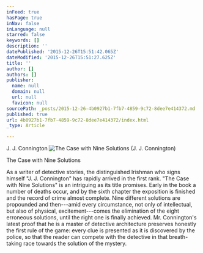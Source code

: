 ```yaml
---
inFeed: true
hasPage: true
inNav: false
inLanguage: null
starred: false
keywords: []
description: ''
datePublished: '2015-12-26T15:51:42.065Z'
dateModified: '2015-12-26T15:51:27.625Z'
title: ''
author: []
authors: []
publisher:
  name: null
  domain: null
  url: null
  favicon: null
sourcePath: _posts/2015-12-26-4b0927b1-7fb7-4859-9c72-8dee7e414372.md
published: true
url: 4b0927b1-7fb7-4859-9c72-8dee7e414372/index.html
_type: Article

---
```

J. J. Connington
![The Case with Nine Solutions (J. J. Connington)](https://the-grid-user-content.s3-us-west-2.amazonaws.com/84dbe6a1-0f32-43e3-a88d-c2efb7598b58.jpg)

The Case with Nine Solutions

As a writer of detective stories, the distinguished Irishman who signs 
himself "J. J. Connington" has rapidly arrived in the first rank. "The 
Case with Nine Solutions" is an intriguing as its title promises. Early 
in the book a number of deaths occur, and by the sixth chapter the 
exposition is finished and the record of crime almost complete. Nine 
different solutions are propounded and then---amid every circumstance, not
only of intellectual, but also of physical, excitement---comes the 
elimination of the eight erroneous solutions, until the right one is 
finally achieved.
Mr. Connington's latest proof that he is a master of detective 
architecture preserves honestly the first rule of the game: every clue 
is presented as it is discovered by the police, so that the reader can 
compete with the detective in that breath-taking race towards the 
solution of the mystery.
